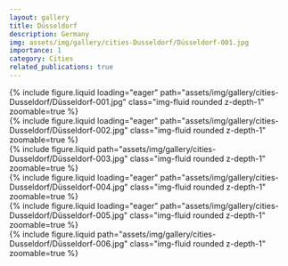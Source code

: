 ```yaml
---
layout: gallery
title: Düsseldorf
description: Germany
img: assets/img/gallery/cities-Dusseldorf/Düsseldorf-001.jpg
importance: 1
category: Cities
related_publications: true
---
```


<div class="row mt-3">
    <div class="col-sm mt-3 mt-md-0">
        {% include figure.liquid loading="eager" path="assets/img/gallery/cities-Dusseldorf/Düsseldorf-001.jpg" class="img-fluid rounded z-depth-1" zoomable=true %}
    </div>
    <div class="col-sm mt-3 mt-md-0">
        {% include figure.liquid loading="eager" path="assets/img/gallery/cities-Dusseldorf/Düsseldorf-002.jpg" class="img-fluid rounded z-depth-1" zoomable=true %}
    </div>
	<div class="col-sm mt-3 mt-md-0">
        {% include figure.liquid path="assets/img/gallery/cities-Dusseldorf/Düsseldorf-003.jpg" class="img-fluid rounded z-depth-1" zoomable=true %}
    </div>
</div>

<div class="row mt-3">
    <div class="col-sm mt-3 mt-md-0">
        {% include figure.liquid loading="eager" path="assets/img/gallery/cities-Dusseldorf/Düsseldorf-004.jpg" class="img-fluid rounded z-depth-1" zoomable=true %}
    </div>
    <div class="col-sm mt-3 mt-md-0">
        {% include figure.liquid loading="eager" path="assets/img/gallery/cities-Dusseldorf/Düsseldorf-005.jpg" class="img-fluid rounded z-depth-1" zoomable=true %}
    </div>
	<div class="col-sm mt-3 mt-md-0">
        {% include figure.liquid path="assets/img/gallery/cities-Dusseldorf/Düsseldorf-006.jpg" class="img-fluid rounded z-depth-1" zoomable=true %}
    </div>
</div>
